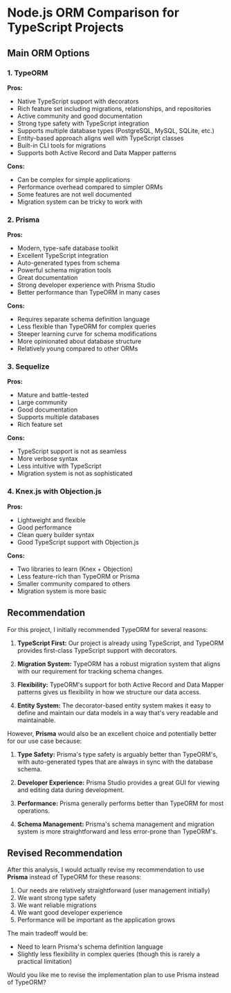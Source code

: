 # Node.js ORM Comparison for TypeScript Projects

## Main ORM Options

### 1. TypeORM
**Pros:**
- Native TypeScript support with decorators
- Rich feature set including migrations, relationships, and repositories
- Active community and good documentation
- Strong type safety with TypeScript integration
- Supports multiple database types (PostgreSQL, MySQL, SQLite, etc.)
- Entity-based approach aligns well with TypeScript classes
- Built-in CLI tools for migrations
- Supports both Active Record and Data Mapper patterns

**Cons:**
- Can be complex for simple applications
- Performance overhead compared to simpler ORMs
- Some features are not well documented
- Migration system can be tricky to work with

### 2. Prisma
**Pros:**
- Modern, type-safe database toolkit
- Excellent TypeScript integration
- Auto-generated types from schema
- Powerful schema migration tools
- Great documentation
- Strong developer experience with Prisma Studio
- Better performance than TypeORM in many cases

**Cons:**
- Requires separate schema definition language
- Less flexible than TypeORM for complex queries
- Steeper learning curve for schema modifications
- More opinionated about database structure
- Relatively young compared to other ORMs

### 3. Sequelize
**Pros:**
- Mature and battle-tested
- Large community
- Good documentation
- Supports multiple databases
- Rich feature set

**Cons:**
- TypeScript support is not as seamless
- More verbose syntax
- Less intuitive with TypeScript
- Migration system is not as sophisticated

### 4. Knex.js with Objection.js
**Pros:**
- Lightweight and flexible
- Good performance
- Clean query builder syntax
- Good TypeScript support with Objection.js

**Cons:**
- Two libraries to learn (Knex + Objection)
- Less feature-rich than TypeORM or Prisma
- Smaller community compared to others
- Migration system is more basic

## Recommendation

For this project, I initially recommended TypeORM for several reasons:

1. **TypeScript First:** Our project is already using TypeScript, and TypeORM provides first-class TypeScript support with decorators.

2. **Migration System:** TypeORM has a robust migration system that aligns with our requirement for tracking schema changes.

3. **Flexibility:** TypeORM's support for both Active Record and Data Mapper patterns gives us flexibility in how we structure our data access.

4. **Entity System:** The decorator-based entity system makes it easy to define and maintain our data models in a way that's very readable and maintainable.

However, **Prisma** would also be an excellent choice and potentially better for our use case because:

1. **Type Safety:** Prisma's type safety is arguably better than TypeORM's, with auto-generated types that are always in sync with the database schema.

2. **Developer Experience:** Prisma Studio provides a great GUI for viewing and editing data during development.

3. **Performance:** Prisma generally performs better than TypeORM for most operations.

4. **Schema Management:** Prisma's schema management and migration system is more straightforward and less error-prone than TypeORM's.

## Revised Recommendation

After this analysis, I would actually revise my recommendation to use **Prisma** instead of TypeORM for these reasons:

1. Our needs are relatively straightforward (user management initially)
2. We want strong type safety
3. We want reliable migrations
4. We want good developer experience
5. Performance will be important as the application grows

The main tradeoff would be:
- Need to learn Prisma's schema definition language
- Slightly less flexibility in complex queries (though this is rarely a practical limitation)

Would you like me to revise the implementation plan to use Prisma instead of TypeORM?
